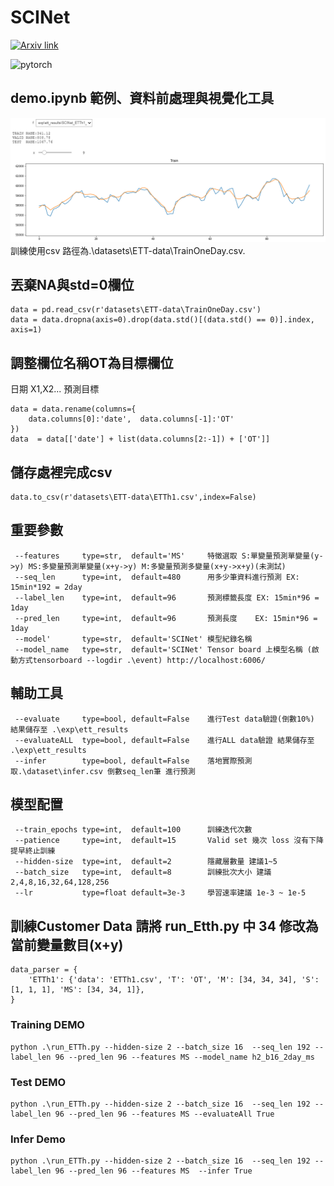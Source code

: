 # SCINet

[![Arxiv link](https://img.shields.io/badge/arXiv-Time%20Series%20is%20a%20Special%20Sequence%3A%20Forecasting%20with%20Sample%20Convolution%20and%20Interaction-%23B31B1B)](https://arxiv.org/pdf/2106.09305.pdf)

![pytorch](https://img.shields.io/badge/-PyTorch-%23EE4C2C?logo=PyTorch&labelColor=lightgrey)


## demo.ipynb 範例、資料前處理與視覺化工具
![alt text](https://github.com/sungbohsun/SCINet/blob/main/demo.png)
 訓練使用csv 路徑為.\datasets\ETT-data\TrainOneDay.csv.

## 丟棄NA與std=0欄位
```
data = pd.read_csv(r'datasets\ETT-data\TrainOneDay.csv')
data = data.dropna(axis=0).drop(data.std()[(data.std() == 0)].index, axis=1)
```

## 調整欄位名稱OT為目標欄位
日期 X1,X2... 預測目標
```
data = data.rename(columns={
    data.columns[0]:'date',  data.columns[-1]:'OT'
})
data  = data[['date'] + list(data.columns[2:-1]) + ['OT']]
```
## 儲存處裡完成csv
```
data.to_csv(r'datasets\ETT-data\ETTh1.csv',index=False)
```
 ## 重要參數
```
 --features     type=str,  default='MS'     特徵選取 S:單變量預測單變量(y->y) MS:多變量預測單變量(x+y->y) M:多變量預測多變量(x+y->x+y)(未測試)
 --seq_len      type=int,  default=480      用多少筆資料進行預測 EX: 15min*192 = 2day 
 --label_len    type=int,  default=96       預測標籤長度 EX: 15min*96 = 1day 
 --pred_len     type=int,  default=96       預測長度    EX: 15min*96 = 1day 
 --model'       type=str,  default='SCINet' 模型紀錄名稱
 --model_name   type=str,  default='SCINet' Tensor board 上模型名稱 (啟動方式tensorboard --logdir .\event) http://localhost:6006/
```

## 輔助工具
```
 --evaluate     type=bool, default=False    進行Test data驗證(倒數10%) 結果儲存至 .\exp\ett_results
 --evaluateALL  type=bool, default=False    進行ALL data驗證 結果儲存至 .\exp\ett_results
 --infer        type=bool, default=False    落地實際預測 取.\dataset\infer.csv 倒數seq_len筆 進行預測
```

## 模型配置
```
 --train_epochs type=int,  default=100      訓練迭代次數
 --patience     type=int,  default=15       Valid set 幾次 loss 沒有下降提早終止訓練
 --hidden-size  type=int,  default=2        隱藏層數量 建議1~5
 --batch_size   type=int,  default=8        訓練批次大小 建議2,4,8,16,32,64,128,256
 --lr           type=float default=3e-3     學習速率建議 1e-3 ~ 1e-5

```

## 訓練Customer Data 請將 run_Etth.py 中 34 修改為當前變量數目(x+y) 
```
data_parser = {
    'ETTh1': {'data': 'ETTh1.csv', 'T': 'OT', 'M': [34, 34, 34], 'S': [1, 1, 1], 'MS': [34, 34, 1]},
}
```

### Training DEMO
```
python .\run_ETTh.py --hidden-size 2 --batch_size 16  --seq_len 192 --label_len 96 --pred_len 96 --features MS --model_name h2_b16_2day_ms 
```

### Test DEMO
```
python .\run_ETTh.py --hidden-size 2 --batch_size 16  --seq_len 192 --label_len 96 --pred_len 96 --features MS --evaluateAll True
```

### Infer Demo
```
python .\run_ETTh.py --hidden-size 2 --batch_size 16  --seq_len 192 --label_len 96 --pred_len 96 --features MS  --infer True
```
